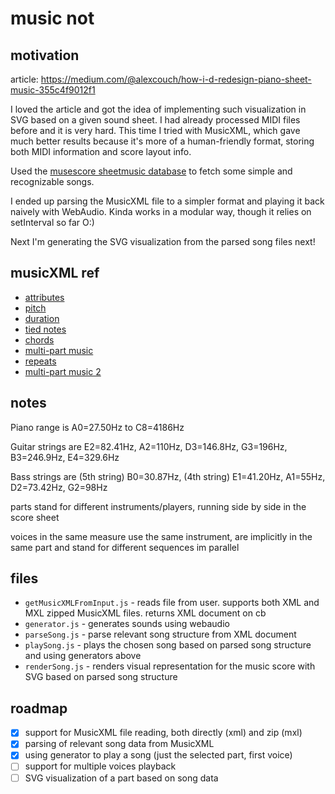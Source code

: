 # music not



## motivation

article:
<https://medium.com/@alexcouch/how-i-d-redesign-piano-sheet-music-355c4f9012f1>

I loved the article and got the idea of implementing such visualization in SVG based on a given sound sheet.
I had already processed MIDI files before and it is very hard. This time I tried with MusicXML, which gave much
better results because it's more of a human-friendly format, storing both MIDI information and score layout info.

Used the [musescore sheetmusic database](https://musescore.com/sheetmusic) to fetch some simple and recognizable songs.

I ended up parsing the MusicXML file to a simpler format and playing it back naively with WebAudio.
Kinda works in a modular way, though it relies on setInterval so far O:)

Next I'm generating the SVG visualization from the parsed song files next!



## musicXML ref

* [attributes](http://www.musicxml.com/tutorial/the-midi-compatible-part/attributes/)
* [pitch](http://www.musicxml.com/tutorial/the-midi-compatible-part/pitch/)
* [duration](http://www.musicxml.com/tutorial/the-midi-compatible-part/duration/)
* [tied notes](http://www.musicxml.com/tutorial/the-midi-compatible-part/tied-notes/)
* [chords](http://www.musicxml.com/tutorial/the-midi-compatible-part/chords/)
* [multi-part music](http://www.musicxml.com/tutorial/the-midi-compatible-part/multi-part-music/)
* [repeats](http://www.musicxml.com/tutorial/the-midi-compatible-part/repeats/)
* [multi-part music 2](http://www.musicxml.com/tutorial/notation-basics/multi-part-music-2/)



## notes

Piano range is A0=27.50Hz to C8=4186Hz

Guitar strings are E2=82.41Hz, A2=110Hz, D3=146.8Hz, G3=196Hz, B3=246.9Hz, E4=329.6Hz

Bass strings are (5th string) B0=30.87Hz, (4th string) E1=41.20Hz, A1=55Hz, D2=73.42Hz, G2=98Hz

parts stand for different instruments/players, running side by side in the score sheet

voices in the same measure use the same instrument, are implicitly in the same part and stand for different sequences im parallel



## files

- `getMusicXMLFromInput.js` - reads file from user. supports both XML and MXL zipped MusicXML files. returns XML document on cb
- `generator.js` - generates sounds using webaudio
- `parseSong.js` - parse relevant song structure from XML document
- `playSong.js` - plays the chosen song based on parsed song structure and using generators above 
- `renderSong.js` - renders visual representation for the music score with SVG based on parsed song structure



## roadmap

- [x] support for MusicXML file reading, both directly (xml) and zip (mxl)
- [x] parsing of relevant song data from MusicXML
- [x] using generator to play a song (just the selected part, first voice)
- [ ] support for multiple voices playback
- [ ] SVG visualization of a part based on song data
